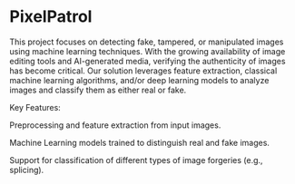 # PixelPatrol
This project focuses on detecting fake, tampered, or manipulated images using machine learning techniques. With the growing availability of image editing tools and AI-generated media, verifying the authenticity of images has become critical.
Our solution leverages feature extraction, classical machine learning algorithms, and/or deep learning models to analyze images and classify them as either real or fake.

Key Features:

Preprocessing and feature extraction from input images.

Machine Learning models trained to distinguish real and fake images.

Support for classification of different types of image forgeries (e.g., splicing).
